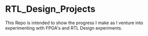 # RTL_Design_Projects
This Repo is intended to show the progress I make as I venture into experimenting with FPGA's and  RTL Design experiments.
